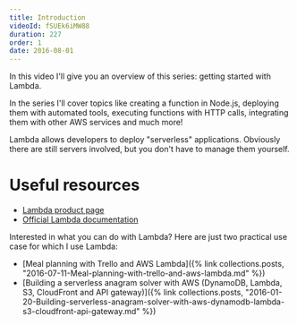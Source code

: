 ```yaml
---
title: Introduction
videoId: fSUEk6iMW88
duration: 227
order: 1
date: 2016-08-01
---
```


In this video I'll give you an overview of this series: getting started with Lambda.

In the series I'll cover topics like creating a function in Node.js, deploying them with automated tools, executing functions with HTTP calls, integrating them with other AWS services and much more!

Lambda allows developers to deploy "serverless" applications. Obviously there are still servers involved, but you don't have to manage them yourself.


# Useful resources
* <a href="https://aws.amazon.com/lambda/details/" target="_blank">Lambda product page</a>
* <a href="http://docs.aws.amazon.com/lambda/latest/dg/welcome.html" target="_blank">Official Lambda documentation</a>

Interested in what you can do with Lambda? Here are just two practical use case for which I use Lambda:

* [Meal planning with Trello and AWS Lambda]({% link collections.posts, "2016-07-11-Meal-planning-with-trello-and-aws-lambda.md" %})
* [Building a serverless anagram solver with AWS (DynamoDB, Lambda, S3, CloudFront and API gateway)]({% link collections.posts, "2016-01-20-Building-serverless-anagram-solver-with-aws-dynamodb-lambda-s3-cloudfront-api-gateway.md" %})